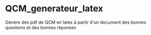 # QCM_generateur_latex
Génère des pdf de QCM en latex à partir d'un document des bonnes questions et des bonnes réponses
